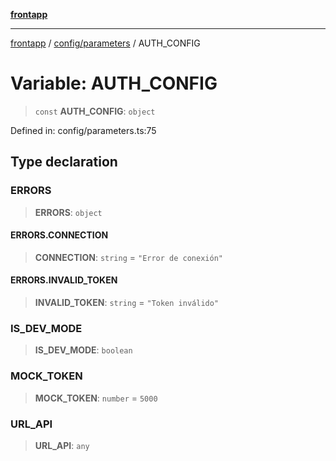 [**frontapp**](../../../README.md)

***

[frontapp](../../../README.md) / [config/parameters](../README.md) / AUTH\_CONFIG

# Variable: AUTH\_CONFIG

> `const` **AUTH\_CONFIG**: `object`

Defined in: config/parameters.ts:75

## Type declaration

### ERRORS

> **ERRORS**: `object`

#### ERRORS.CONNECTION

> **CONNECTION**: `string` = `"Error de conexión"`

#### ERRORS.INVALID\_TOKEN

> **INVALID\_TOKEN**: `string` = `"Token inválido"`

### IS\_DEV\_MODE

> **IS\_DEV\_MODE**: `boolean`

### MOCK\_TOKEN

> **MOCK\_TOKEN**: `number` = `5000`

### URL\_API

> **URL\_API**: `any`
